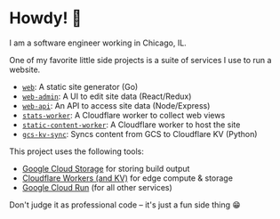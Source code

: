# Howdy! 🤠

I am a software engineer working in Chicago, IL.

One of my favorite little side projects is a suite of services I use to run a website.

* [`web`](https://github.com/georgemblack/web): A static site generator (Go)
* [`web-admin`](https://github.com/georgemblack/web-admin): A UI to edit site data (React/Redux)
* [`web-api`](https://github.com/georgemblack/web-api): An API to access site data (Node/Express)
* [`stats-worker`](https://github.com/georgemblack/stats-worker): A Cloudflare worker to collect web views
* [`static-content-worker`](https://github.com/georgemblack/static-content-worker): A Cloudflare worker to host the site
* [`gcs-kv-sync`](https://github.com/georgemblack/gcs-kv-sync): Syncs content from GCS to Cloudflare KV (Python)

This project uses the following tools:

* [Google Cloud Storage](https://cloud.google.com/storage) for storing build output
* [Cloudflare Workers (and KV)](https://workers.cloudflare.com) for edge compute & storage
* [Google Cloud Run](https://cloud.google.com/run) (for all other services)

Don't judge it as professional code – it's just a fun side thing 😁
